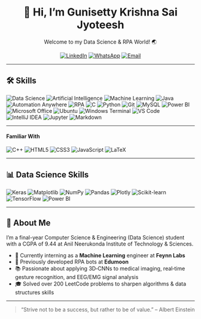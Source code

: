 <!-- README.md -->

<div align="center">
  <h1>👋 Hi, I’m Gunisetty Krishna Sai Jyoteesh</h1>
  <p>Welcome to my Data Science & RPA World! 🌏</p>
  
  [![LinkedIn](https://img.shields.io/badge/LinkedIn-%230077B5.svg?style=for-the-badge&logo=linkedin&logoColor=white)](https://www.linkedin.com/in/your-profile)
  [![WhatsApp](https://img.shields.io/badge/WhatsApp-%2377B255.svg?style=for-the-badge&logo=whatsapp&logoColor=white)](https://wa.me/917013393489)
  [![Email](https://img.shields.io/badge/Email-gunisettykrishnasaijyoteesh@gmail.com-red?style=for-the-badge&logo=gmail&logoColor=white)](mailto:gunisettykrishnasaijyoteesh@gmail.com)
</div>

---

## 🛠️ Skills

![Data Science](https://img.shields.io/badge/Data%20Science-017ACC?style=for-the-badge&logo=python&logoColor=white)
![Artificial Intelligence](https://img.shields.io/badge/Artificial%20Intelligence-8A2BE2?style=for-the-badge&logo=brain&logoColor=white)
![Machine Learning](https://img.shields.io/badge/Machine%20Learning-F7931E?style=for-the-badge&logo=scikit-learn&logoColor=white)
![Java](https://img.shields.io/badge/Java-007396?style=for-the-badge&logo=java&logoColor=white)
![Automation Anywhere](https://img.shields.io/badge/Automation%20Anywhere-FF5733?style=for-the-badge&logo=automation-anywhere&logoColor=white)
![RPA](https://img.shields.io/badge/Robotic%20Process%20Automation-0052CC?style=for-the-badge&logo=robotframework&logoColor=white)
![C](https://img.shields.io/badge/C-00599C?style=for-the-badge&logo=c&logoColor=white)
![Python](https://img.shields.io/badge/Python-3776AB?style=for-the-badge&logo=python&logoColor=white)
![Git](https://img.shields.io/badge/Git-F05032?style=for-the-badge&logo=git&logoColor=white)
![MySQL](https://img.shields.io/badge/MySQL-4479A1?style=for-the-badge&logo=mysql&logoColor=white)
![Power BI](https://img.shields.io/badge/Power%20BI-F2C811?style=for-the-badge&logo=microsoft-power-bi&logoColor=black)
![Microsoft Office](https://img.shields.io/badge/Microsoft%20Office-D83B01?style=for-the-badge&logo=microsoft-office&logoColor=white)
![Ubuntu](https://img.shields.io/badge/Ubuntu-E95420?style=for-the-badge&logo=ubuntu&logoColor=white)
![Windows Terminal](https://img.shields.io/badge/Windows%20Terminal-011627?style=for-the-badge&logo=windows-terminal&logoColor=white)
![VS Code](https://img.shields.io/badge/VS%20Code-007ACC?style=for-the-badge&logo=visual-studio-code&logoColor=white)
![IntelliJ IDEA](https://img.shields.io/badge/IntelliJ_IDEA-000000?style=for-the-badge&logo=intellij-idea&logoColor=white)
![Jupyter](https://img.shields.io/badge/Jupyter-F37626?style=for-the-badge&logo=jupyter&logoColor=white)
![Markdown](https://img.shields.io/badge/Markdown-000000?style=for-the-badge&logo=markdown&logoColor=white)

---

#### Familiar With

![C++](https://img.shields.io/badge/C++-00599C?style=for-the-badge&logo=c%2B%2B&logoColor=white)
![HTML5](https://img.shields.io/badge/HTML5-E34F26?style=for-the-badge&logo=html5&logoColor=white)
![CSS3](https://img.shields.io/badge/CSS3-1572B6?style=for-the-badge&logo=css3&logoColor=white)
![JavaScript](https://img.shields.io/badge/JavaScript-F7DF1E?style=for-the-badge&logo=javascript&logoColor=black)
![LaTeX](https://img.shields.io/badge/LaTeX-008080?style=for-the-badge&logo=latex&logoColor=white)

---

## 📊 Data Science Skills

![Keras](https://img.shields.io/badge/Keras-D00000?style=for-the-badge&logo=keras&logoColor=white)
![Matplotlib](https://img.shields.io/badge/Matplotlib-11557C?style=for-the-badge&logo=matplotlib&logoColor=white)
![NumPy](https://img.shields.io/badge/NumPy-013243?style=for-the-badge&logo=numpy&logoColor=white)
![Pandas](https://img.shields.io/badge/Pandas-150458?style=for-the-badge&logo=pandas&logoColor=white)
![Plotly](https://img.shields.io/badge/Plotly-3F4F75?style=for-the-badge&logo=plotly&logoColor=white)
![Scikit-learn](https://img.shields.io/badge/Scikit--learn-F7931E?style=for-the-badge&logo=scikit-learn&logoColor=white)
![TensorFlow](https://img.shields.io/badge/TensorFlow-FF6F00?style=for-the-badge&logo=tensorflow&logoColor=white)
![Power BI](https://img.shields.io/badge/Power%20BI-F2C811?style=for-the-badge&logo=microsoft-power-bi&logoColor=black)

---

## 💬 About Me

I’m a final-year Computer Science & Engineering (Data Science) student with a CGPA of 9.44 at Anil Neerukonda Institute of Technology & Sciences.  
- 🔭 Currently interning as a **Machine Learning** engineer at **Feynn Labs**  
- 🤖 Previously developed RPA bots at **Edumoon**  
- 📚 Passionate about applying 3D‑CNNs to medical imaging, real‑time gesture recognition, and EEG/EMG signal analysis  
- 🎓 Solved over 200 LeetCode problems to sharpen algorithms & data structures skills  

---

> “Strive not to be a success, but rather to be of value.” – Albert Einstein
